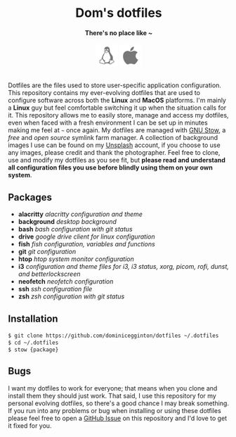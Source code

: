 <h1 align='center'>Dom's dotfiles</h1>

<h4 align='center'>There's no place like ~</h4>

<div align='center'>
  <img src='assets/linux.svg' width='50'>
  <img src='assets/macos.svg' width='50'>
  <br><br>
</div>

Dotfiles are the files used to store user-specific application configuration. This repository contains my ever-evolving dotfiles that are used to configure software across both the **Linux** and **MacOS** platforms. I'm mainly a **Linux** guy but feel comfortable switching it up when the situation calls for it. This repository allows me to easily store, manage and access my dotfiles, even when faced with a fresh environment I can be set up in minutes making me feel at `~` once again. My dotfiles are managed with [GNU Stow](https://www.gnu.org/software/stow/), a *free* and *open source* symlink farm manager. A collection of background images I use can be found on my [Unsplash](https://unsplash.com/collections/84737312/backgrounds) account, if you choose to use any images, please credit and thank the photographer. Feel free to clone, use and modify my dotfiles as you see fit, but **please read and understand all configuration files you use before blindly using them on your own system**.

## Packages
- **alacritty** *alacritty configuration and theme*
- **background** *desktop background*
- **bash** *bash configuration with git status*
- **drive** *google drive client for linux configuration*
- **fish** *fish configuration, variables and functions*
- **git** *git configuration*
- **htop** *htop system monitor configuration*
- **i3** *configuration and theme files for i3, i3 status, xorg, picom, rofi, dunst, and betterlockscreen*
- **neofetch** *neofetch configuration*
- **ssh** *ssh configuration file*
- **zsh** *zsh configuration with git status*

## Installation

``` shell
$ git clone https://github.com/dominicegginton/dotfiles ~/.dotfiles
$ cd ~/.dotfiles
$ stow {package}
```

## Bugs

I want my dotfiles to work for everyone; that means when you clone and install them they should just work. That said, I use this repository for my personal evolving dotfiles, so there's a good chance I may break something. If you run into any problems or bug when installing or using these dotfiles please feel free to open a [GitHub Issue](https://github.com/dominicegginton/dotfiles/issues/new) on this repository and I'd love to get it fixed for you.
